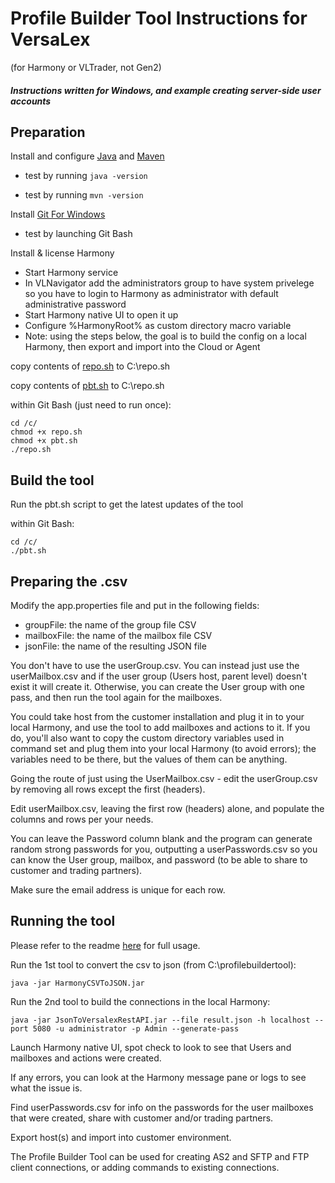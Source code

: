 # Profile Builder Tool Instructions for VersaLex 
(for Harmony or VLTrader, not Gen2)

##### Instructions written for Windows, and example creating server-side user accounts

## Preparation

Install and configure [Java](https://adoptopenjdk.net/installation.html?variant=openjdk8&jvmVariant=hotspot#x64_win-jdk) and [Maven](https://howtodoinjava.com/maven/how-to-install-maven-on-windows/)

- test by running `java -version`

- test by running `mvn -version`

Install [Git For Windows](https://www.atlassian.com/git/tutorials/install-git#windows)

- test by launching Git Bash

Install & license Harmony

- Start Harmony service
- In VLNavigator add the administrators group to have system privelege so you have to login to Harmony as administrator with default administrative password
- Start Harmony native UI to open it up
- Configure %HarmonyRoot% as custom directory macro variable
- Note: using the steps below, the goal is to build the config on a local Harmony, then export and import into the Cloud or Agent

copy contents of [repo.sh](repo.sh) to C:\repo.sh

copy contents of [pbt.sh](pbt.sh) to C:\repo.sh

within Git Bash (just need to run once):
```
cd /c/
chmod +x repo.sh
chmod +x pbt.sh
./repo.sh
```

## Build the tool

Run the pbt.sh script to get the latest updates of the tool

within Git Bash:
```
cd /c/
./pbt.sh
```


## Preparing the .csv

Modify the app.properties file and put in the following fields:
- groupFile: the name of the group file CSV
- mailboxFile: the name of the mailbox file CSV
- jsonFile: the name of the resulting JSON file

You don't have to use the userGroup.csv. You can instead just use the userMailbox.csv and if the user group (Users host, parent level) doesn't exist it will create it. Otherwise, you can create the User group with one pass, and then run the tool again for the mailboxes.

You could take host from the customer installation and plug it in to your local Harmony, and use the tool to add mailboxes and actions to it. If you do, you'll also want to copy the custom directory variables used in command set and plug them into your local Harmony (to avoid errors); the variables need to be there, but the values of them can be anything.

Going the route of just using the UserMailbox.csv - edit the userGroup.csv by removing all rows except the first (headers).

Edit userMailbox.csv, leaving the first row (headers) alone, and populate the columns and rows per your needs.

You can leave the Password column blank and the program can generate random strong passwords for you, outputting a userPasswords.csv so you can know the User group, mailbox, and password (to be able to share to customer and trading partners).

Make sure the email address is unique for each row.

## Running the tool

Please refer to the readme [here](../README.md) for full usage.

Run the 1st tool to convert the csv to json (from C:\profilebuildertool\):

`java -jar HarmonyCSVToJSON.jar`

Run the 2nd tool to build the connections in the local Harmony:

`java -jar JsonToVersalexRestAPI.jar --file result.json -h localhost --port 5080 -u administrator -p Admin --generate-pass`

Launch Harmony native UI, spot check to look to see that Users and mailboxes and actions were created.

If any errors, you can look at the Harmony message pane or logs to see what the issue is.

Find userPasswords.csv for info on the passwords for the user mailboxes that were created, share with customer and/or trading partners.

Export host(s) and import into customer environment.

The Profile Builder Tool can be used for creating AS2 and SFTP and FTP client connections, or adding commands to existing connections.
